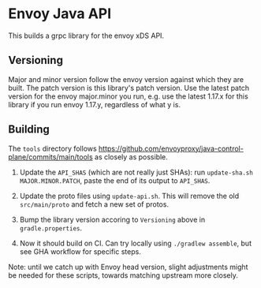 # Envoy Java API

This builds a grpc library for the envoy xDS API.

## Versioning
Major and minor version follow the envoy version against which they are built. The patch version is this library's patch version. Use the latest patch version for the envoy major.minor you run, e.g. use the latest 1.17.x for this library if you run envoy 1.17.y, regardless of what y is.

## Building

The `tools` directory follows https://github.com/envoyproxy/java-control-plane/commits/main/tools as closely as possible.

1. Update the `API_SHAS` (which are not really just SHAs): run `update-sha.sh MAJOR.MINOR.PATCH`, paste the end of its output to `API_SHAS`.

1. Update the proto files using `update-api.sh`. This will remove the old `src/main/proto` and fetch a new set of protos.

1. Bump the library version accoring to `Versioning` above in `gradle.properties`.

1. Now it should build on CI. Can try locally using `./gradlew assemble`, but see GHA workflow for specific steps.

Note: until we catch up with Envoy head version, slight adjustments might be needed for these scripts, towards matching upstream more closely.
